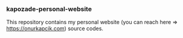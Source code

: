 ### kapozade-personal-website

This repository contains my personal website (you can reach here => https://onurkapcik.com) source codes.
